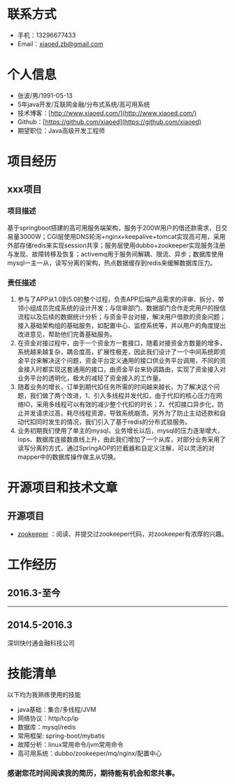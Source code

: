# 联系方式

- 手机：13296677433
- Email：xiaoed.zb@gmail.com

# 个人信息

 - 张波/男/1991-05-13
 - 5年java开发/互联网金融/分布式系统/高可用系统
 - 技术博客：[http://www.xiaoed.com/](http://www.xiaoed.com/) 
 - Github：[https://github.com/xiaoed](https://github.com/xiaoed)
 - 期望职位：Java高级开发工程师
 

# 项目经历

## xxx项目

### 项目描述

基于springboot搭建的高可用服务端架构，服务于200W用户的借还款需求，日交易量3000W；CGI层使用DNS轮洵+nginx+keepalive+tomcat实现高可用，采用外部存储redis来实现session共享；服务层使用dubbo+zookeeper实现服务注册与发现、故障转移及恢复；activemq用于服务间解耦、限流、异步；数据库使用mysql一主一从，读写分离的架构，热点数据缓存到redis来缓解数据库压力。

### 责任描述

1. 参与了APP从1.0到5.0的整个过程，负责APP后端产品需求的评审、拆分，带领小组成员完成系统的设计开发；与信审部门、数据部门合作走完用户的授信流程以及后续的数据统计分析；与资金平台对接，解决用户借款的资金问题；接入基础架构组的基础服务，如配置中心、监控系统等，并以用户的角度提出改进意见，帮助他们完善基础服务。
2. 在资金对接过程中，由于一个资金方一套接口，随着对接资金方数量的增多，系统越来越复杂，耦合度高，扩展性极差，因此我们设计了一个中间系统即资金平台来解决这个问题，资金平台定义通用的接口供业务平台调用，不同的资金接入时都实现这套通用的接口，由资金平台来协调路由，实现了资金接入对业务平台的透明化，极大的减轻了资金接入的工作量。
3. 随着业务的增长，订单到期代扣任务所需的时间越来越长，为了解决这个问题，我们做了两个改进，1、引入多线程并发代扣，由于代扣的核心压力在网络IO，采用多线程可以有效的减少整个代扣的时长；2、代扣接口异步化，防止并发请求过高，耗尽线程资源，导致系统崩溃。另外为了防止主动还款和自动代扣同时发生的情况，我们引入了基于redis的分布式锁服务。
4. 业务初期我们使用了单主的mysql，业务增长以后，mysql的压力逐渐增大，iops、数据库连接数直线上升，由此我们增加了一个从库，对部分业务采用了读写分离的方式，通过SpringAOP的拦截器和自定义注解，可以灵活的对mapper中的数据库操作做主从切换。 


# 开源项目和技术文章

## 开源项目

- [zookeeper](https://github.com/apache/zookeeper) ：阅读、并提交过zookeeper代码，对zookeeper有浓厚的兴趣。


# 工作经历

## 2016.3-至今
******

## 2014.5-2016.3
深圳快付通金融科技公司
 
 
# 技能清单

以下均为我熟练使用的技能

- java基础：集合/多线程/JVM
- 网络协议：http/tcp/ip
- 数据库：mysql/redis
- 常用框架: spring-boot/mybatis
- 故障分析：linux常用命令/jvm常用命令
- 高可用系统：dubbo/zookeeper/mq/nginx/配置中心


### 感谢您花时间阅读我的简历，期待能有机会和您共事。
